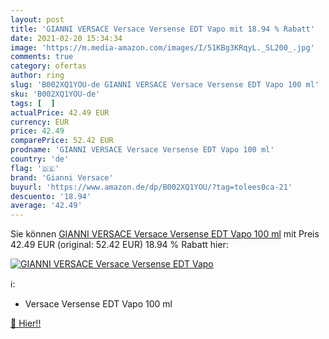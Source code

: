```yaml
---
layout: post
title: 'GIANNI VERSACE Versace Versense EDT Vapo mit 18.94 % Rabatt'
date: 2021-02-20 15:34:34
image: 'https://m.media-amazon.com/images/I/51KBg3KRqyL._SL200_.jpg'
comments: true
category: ofertas
author: ring
slug: 'B002XQ1YOU-de GIANNI VERSACE Versace Versense EDT Vapo 100 ml'
sku: 'B002XQ1YOU-de'
tags: [  ]
actualPrice: 42.49 EUR
currency: EUR
price: 42.49
comparePrice: 52.42 EUR
prodname: 'GIANNI VERSACE Versace Versense EDT Vapo 100 ml'
country: 'de'
flag: '🇩🇪'
brand: 'Gianni Versace'
buyurl: 'https://www.amazon.de/dp/B002XQ1YOU/?tag=tolees0ca-21'
descuento: '18.94'
average: '42.49'
---
```


Sie können [GIANNI VERSACE Versace Versense EDT Vapo 100 ml](https://www.amazon.de/dp/B002XQ1YOU/?tag=tolees0ca-21) mit Preis 42.49 EUR (original: 52.42 EUR) 18.94 % Rabatt hier:

[![GIANNI VERSACE Versace Versense EDT Vapo](https://m.media-amazon.com/images/I/51KBg3KRqyL._SL200_.jpg)](https://www.amazon.de/dp/B002XQ1YOU/?tag=tolees0ca-21)

ℹ️:

- Versace Versense EDT Vapo 100 ml

[🛒 Hier!!](https://www.amazon.de/dp/B002XQ1YOU/?tag=tolees0ca-21)

